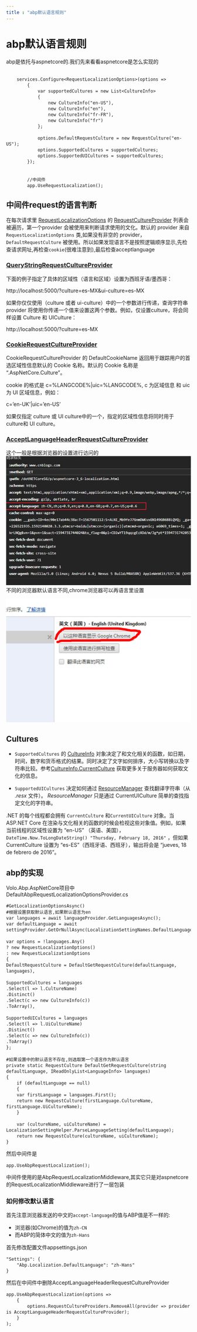 ```yaml
---
title : "abp默认语言规则"
---
```


# abp默认语言规则

abp是依托与aspnetcore的.我们先来看看aspnetcore是怎么实现的

```

    services.Configure<RequestLocalizationOptions>(options =>
        {
            var supportedCultures = new List<CultureInfo>
            {
                new CultureInfo("en-US"),
                new CultureInfo("en"),
                new CultureInfo("fr-FR"),
                new CultureInfo("fr")
            };

            options.DefaultRequestCulture = new RequestCulture("en-US");
            options.SupportedCultures = supportedCultures;
            options.SupportedUICultures = supportedCultures;
        });
        
        
        //中间件
        app.UseRequestLocalization();
```

## 中间件request的语言判断

在每次请求里 [RequestLocalizationOptions](https://docs.asp.net/projects/api/en/latest/autoapi/Microsoft/AspNet/Localization/RequestLocalizationOptions/index.html) 的 [RequestCultureProvider](https://docs.asp.net/projects/api/en/latest/autoapi/Microsoft/AspNetCore/Localization/RequestCultureProvider/index.html) 列表会被遍历，第一个provider 会被使用来判断请求使用的文化。默认的 provider 来自`RequestLocalizationOptions` 类,如果没有非空的 provider，`DefaultRequestCulture` 被使用。所以如果发现语言不是按照逻辑顺序显示,先检查请求网址,再检查`cookie`(很难注意到),最后检查acceptlanguage

### [QueryStringRequestCultureProvider](https://docs.asp.net/projects/api/en/latest/autoapi/Microsoft/AspNetCore/Localization/QueryStringRequestCultureProvider/index.html)   
下面的例子指定了具体的区域性（语言和区域）设置为西班牙语/墨西哥：

http://localhost:5000/?culture=es-MX&ui-culture=es-MX

如果你仅仅使用（culture 或者 ui-culture）中的一个参数进行传递，查询字符串 provider 将使用你传递一个值来设置这两个参数。例如，仅设置culture，将会同样设置 Culture 和 UICulture：

http://localhost:5000/?culture=es-MX

### [CookieRequestCultureProvider](https://docs.asp.net/projects/api/en/latest/autoapi/Microsoft/AspNetCore/Localization/CookieRequestCultureProvider/index.html)
CookieRequestCultureProvider 的 DefaultCookieName 返回用于跟踪用户的首选区域性信息默认的 Cookie 名称。默认的 Cookie 名称是 “.AspNetCore.Culture”。

cookie 的格式是 c=%LANGCODE%|uic=%LANGCODE%, c 为区域信息 和 uic 为 UI 区域信息，例如：

c=’en-UK’|uic=’en-US’

如果仅指定 culture 或 UI culture中的一个，指定的区域性信息将同时用于 culture和 UI culture。

### [AcceptLanguageHeaderRequestCultureProvider](https://docs.asp.net/projects/api/en/latest/autoapi/Microsoft/AspNetCore/Localization/AcceptLanguageHeaderRequestCultureProvider/index.html)
这个一般是根据浏览器的设置进行访问的
![image-20200719113919074](../../assets/images/2020-07-15-abp-default-language/image-20200719113919074.png)
不同的浏览器默认语言不同,chrome浏览器可以再语言里设置

![img](../../assets/images/2020-07-15-abp-default-language/c83d70cf3bc79f3d3ec73c6db4a1cd11728b294d.png)

## Cultures

- `SupportedCultures` 的 [CultureInfo](https://msdn.microsoft.com/en-us/library/system.globalization.cultureinfo(v=vs.110).aspx) 对象决定了和文化相关的函数，如日期，时间，数字和货币格式的结果。同时决定了文字如何排序，大小写转换以及字符串比较。参考[CultureInfo.CurrentCulture](https://msdn.microsoft.com/en-us/library/system.globalization.cultureinfo.currentculture(v=vs.110).aspx) 获取更多关于服务器如何获取文化的信息。

- `SupportedUICultures` 决定如何通过 [ResourceManager](https://msdn.microsoft.com/en-us/library/system.resources.resourcemanager(v=vs.110).aspx) 查找翻译字符串（从 *.resx* 文件）。 *ResourceManager* 只是通过 CurrentUICulture 简单的查找指定文化的字符串。

.NET 的每个线程都会拥有 `CurrentCulture` 和`CurrentUICulture` 对象。当 ASP.NET Core 在渲染与文化相关的函数的时候会检视这些对象值。例如，如果当前线程的区域性设置为 “en-US” （英语、美国）， `DateTime.Now.ToLongDateString() "Thursday, February 18, 2016"` ，但如果 CurrentCulture 设置为 “es-ES”（西班牙语、西班牙），输出将会是 “jueves, 18 de febrero de 2016”。



## abp的实现

Volo.Abp.AspNetCore项目中DefaultAbpRequestLocalizationOptionsProvider.cs

```
#GetLocalizationOptionsAsync()
#根据设置获取默认语言,如果默认语言为en
var languages = await languageProvider.GetLanguagesAsync();
var defaultLanguage = await settingProvider.GetOrNullAsync(LocalizationSettingNames.DefaultLanguage);

var options = !languages.Any()
? new RequestLocalizationOptions()
: new RequestLocalizationOptions
{
DefaultRequestCulture = DefaultGetRequestCulture(defaultLanguage, languages),

SupportedCultures = languages
.Select(l => l.CultureName)
.Distinct()
.Select(c => new CultureInfo(c))
.ToArray(),

SupportedUICultures = languages
.Select(l => l.UiCultureName)
.Distinct()
.Select(c => new CultureInfo(c))
.ToArray()
};

#如果设置中的默认语言不存在,则选取第一个语言作为默认语言
private static RequestCulture DefaultGetRequestCulture(string defaultLanguage, IReadOnlyList<LanguageInfo> languages)
{
    if (defaultLanguage == null)
    {
    var firstLanguage = languages.First();
    return new RequestCulture(firstLanguage.CultureName, firstLanguage.UiCultureName);
    }

    var (cultureName, uiCultureName) = LocalizationSettingHelper.ParseLanguageSetting(defaultLanguage);
    return new RequestCulture(cultureName, uiCultureName);
}

```

然后中间件是

```
app.UseAbpRequestLocalization();
```

中间件使用的是AbpRequestLocalizationMiddleware,其实它只是对aspnetcore的RequestLocalizationMiddleware进行了一层包装

### 如何修改默认语言

首先注意浏览器发送的中文的`accept-language`的值与ABP值是不一样的:

- 浏览器(如Chrome)的值为`zh-CN`
- 而ABP的简体中文的值为`zh-Hans`

首先修改配置文件appsettings.json

```
"Settings": {
	"Abp.Localization.DefaultLanguage": "zh-Hans"
}
```

然后在中间件中删除AcceptLanguageHeaderRequestCultureProvider

```
app.UseAbpRequestLocalization(options =>
    {
        options.RequestCultureProviders.RemoveAll(provider => provider is AcceptLanguageHeaderRequestCultureProvider);
    }
);
```


